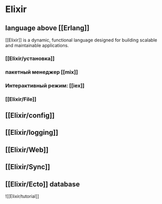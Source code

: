 # Elixir
## language above [[Erlang]]

[[Elixir]] is a dynamic, functional language designed for building scalable and maintainable applications.

### [[Elixir/установка]]
### пакетный менеджер [[mix]]
### Интерактивный режим: [[iex]]

### [[Elixir/File]]

## [[Elixir/config]]

## [[Elixir/logging]]

## [[Elixir/Web]]

## [[Elixir/Sync]]

## [[Elixir/Ecto]] database

![[Elixir/tutorial]]

